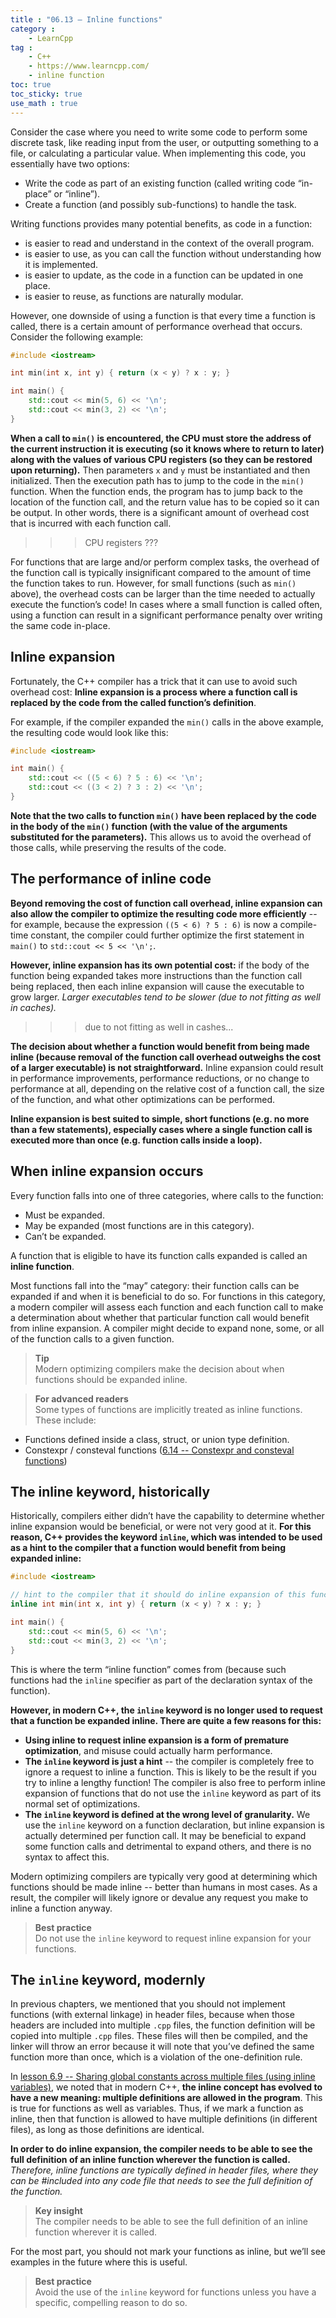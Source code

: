 ```yaml
---
title : "06.13 — Inline functions"
category :
    - LearnCpp
tag : 
    - C++
    - https://www.learncpp.com/
    - inline function
toc: true  
toc_sticky: true 
use_math : true
---
```




Consider the case where you need to write some code to perform some discrete task, like reading input from the user, or outputting something to a file, or calculating a particular value. When implementing this code, you essentially have two options:

- Write the code as part of an existing function (called writing code “in-place” or “inline”).
- Create a function (and possibly sub-functions) to handle the task.

Writing functions provides many potential benefits, as code in a function:

- is easier to read and understand in the context of the overall program.
- is easier to use, as you can call the function without understanding how it is implemented.
- is easier to update, as the code in a function can be updated in one place.
- is easier to reuse, as functions are naturally modular.

However, one downside of using a function is that every time a function is called, there is a certain amount of performance overhead that occurs. Consider the following example:

```c++
#include <iostream>

int min(int x, int y) { return (x < y) ? x : y; }

int main() {
    std::cout << min(5, 6) << '\n';
    std::cout << min(3, 2) << '\n';
}
```

**When a call to `min()` is encountered, the CPU must store the address of the current instruction it is executing (so it knows where to return to later) along with the values of various CPU registers (so they can be restored upon returning).** Then parameters `x` and `y` must be instantiated and then initialized. Then the execution path has to jump to the code in the `min()` function. When the function ends, the program has to jump back to the location of the function call, and the return value has to be copied so it can be output. In other words, there is a significant amount of overhead cost that is incurred with each function call.

>>> CPU registers ???

For functions that are large and/or perform complex tasks, the overhead of the function call is typically insignificant compared to the amount of time the function takes to run. However, for small functions (such as `min()` above), the overhead costs can be larger than the time needed to actually execute the function’s code! In cases where a small function is called often, using a function can result in a significant performance penalty over writing the same code in-place.


## Inline expansion

Fortunately, the C++ compiler has a trick that it can use to avoid such overhead cost: **Inline expansion is a process where a function call is replaced by the code from the called function’s definition**.

For example, if the compiler expanded the `min()` calls in the above example, the resulting code would look like this:

```c++
#include <iostream>

int main() {
    std::cout << ((5 < 6) ? 5 : 6) << '\n';
    std::cout << ((3 < 2) ? 3 : 2) << '\n';
}
```

**Note that the two calls to function `min()` have been replaced by the code in the body of the `min()` function (with the value of the arguments substituted for the parameters).** This allows us to avoid the overhead of those calls, while preserving the results of the code.


## The performance of inline code

**Beyond removing the cost of function call overhead, inline expansion can also allow the compiler to optimize the resulting code more efficiently** -- for example, because the expression `((5 < 6) ? 5 : 6)` is now a compile-time constant, the compiler could further optimize the first statement in `main()` to `std::cout << 5 << '\n';`.

**However, inline expansion has its own potential cost:** if the body of the function being expanded takes more instructions than the function call being replaced, then each inline expansion will cause the executable to grow larger. *Larger executables tend to be slower (due to not fitting as well in caches).*

>>> due to not fitting as well in cashes...

**The decision about whether a function would benefit from being made inline (because removal of the function call overhead outweighs the cost of a larger executable) is not straightforward.** Inline expansion could result in performance improvements, performance reductions, or no change to performance at all, depending on the relative cost of a function call, the size of the function, and what other optimizations can be performed.

**Inline expansion is best suited to simple, short functions (e.g. no more than a few statements), especially cases where a single function call is executed more than once (e.g. function calls inside a loop).**


## When inline expansion occurs

Every function falls into one of three categories, where calls to the function:

- Must be expanded.
- May be expanded (most functions are in this category).
- Can’t be expanded.

A function that is eligible to have its function calls expanded is called an **inline function**.

Most functions fall into the “may” category: their function calls can be expanded if and when it is beneficial to do so. For functions in this category, a modern compiler will assess each function and each function call to make a determination about whether that particular function call would benefit from inline expansion. A compiler might decide to expand none, some, or all of the function calls to a given function.

>**Tip**  
Modern optimizing compilers make the decision about when functions should be expanded inline.

>**For advanced readers**  
Some types of functions are implicitly treated as inline functions. These include:  
- Functions defined inside a class, struct, or union type definition.  
- Constexpr / consteval functions ([6.14 -- Constexpr and consteval functions](https://www.learncpp.com/cpp-tutorial/constexpr-and-consteval-functions/))


## The inline keyword, historically

Historically, compilers either didn’t have the capability to determine whether inline expansion would be beneficial, or were not very good at it. **For this reason, C++ provides the keyword `inline`, which was intended to be used as a hint to the compiler that a function would benefit from being expanded inline:**

```c++
#include <iostream>

// hint to the compiler that it should do inline expansion of this function
inline int min(int x, int y) { return (x < y) ? x : y; }

int main() {
    std::cout << min(5, 6) << '\n';
    std::cout << min(3, 2) << '\n';
}
```

This is where the term “inline function” comes from (because such functions had the `inline` specifier as part of the declaration syntax of the function).

**However, in modern C++, the `inline` keyword is no longer used to request that a function be expanded inline. There are quite a few reasons for this:**

- **Using inline to request inline expansion is a form of premature optimization**, and misuse could actually harm performance.
- **The `inline` keyword is just a hint** -- the compiler is completely free to ignore a request to inline a function. This is likely to be the result if you try to inline a lengthy function! The compiler is also free to perform inline expansion of functions that do not use the `inline` keyword as part of its normal set of optimizations.
- **The `inline` keyword is defined at the wrong level of granularity.** We use the `inline` keyword on a function declaration, but inline expansion is actually determined per function call. It may be beneficial to expand some function calls and detrimental to expand others, and there is no syntax to affect this.

Modern optimizing compilers are typically very good at determining which functions should be made inline -- better than humans in most cases. As a result, the compiler will likely ignore or devalue any request you make to inline a function anyway.

>**Best practice**  
Do not use the `inline` keyword to request inline expansion for your functions.


## The `inline` keyword, modernly

In previous chapters, we mentioned that you should not implement functions (with external linkage) in header files, because when those headers are included into multiple `.cpp` files, the function definition will be copied into multiple `.cpp` files. These files will then be compiled, and the linker will throw an error because it will note that you’ve defined the same function more than once, which is a violation of the one-definition rule.

In [lesson 6.9 -- Sharing global constants across multiple files (using inline variables)](https://www.learncpp.com/cpp-tutorial/sharing-global-constants-across-multiple-files-using-inline-variables/), we noted that in modern C++, **the inline concept has evolved to have a new meaning: multiple definitions are allowed in the program**. This is true for functions as well as variables. Thus, if we mark a function as inline, then that function is allowed to have multiple definitions (in different files), as long as those definitions are identical.

**In order to do inline expansion, the compiler needs to be able to see the full definition of an inline function wherever the function is called.** *Therefore, inline functions are typically defined in header files, where they can be #included into any code file that needs to see the full definition of the function.*

>**Key insight**  
The compiler needs to be able to see the full definition of an inline function wherever it is called.

For the most part, you should not mark your functions as inline, but we’ll see examples in the future where this is useful.

>**Best practice**  
Avoid the use of the `inline` keyword for functions unless you have a specific, compelling reason to do so.